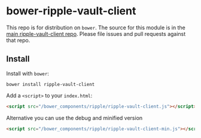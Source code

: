 # bower-ripple-vault-client

This repo is for distribution on `bower`. The source for this module is in the
[main ripple-vault-client repo](https://github.com/ripple/ripple-vault-client).
Please file issues and pull requests against that repo.

## Install

Install with `bower`:

```shell
bower install ripple-vault-client
```

Add a `<script>` to your `index.html`:

```html
<script src="/bower_components/ripple/ripple-vault-client.js"></script>
```

Alternative you can use the debug and minified version

```html
<script src="/bower_components/ripple/ripple-vault-client-min.js"></script>
```
